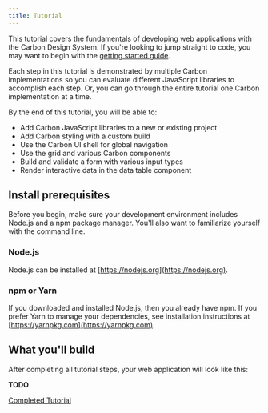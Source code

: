 ```yaml
---
title: Tutorial
---
```


This tutorial covers the fundamentals of developing web applications with the Carbon Design System. If you're looking to jump straight to code, you may want to begin with the [getting started guide](../../getting-started/developers).

Each step in this tutorial is demonstrated by multiple Carbon implementations so you can evaluate different JavaScript libraries to accomplish each step. Or, you can go through the entire tutorial one Carbon implementation at a time.

By the end of this tutorial, you will be able to:

- Add Carbon JavaScript libraries to a new or existing project
- Add Carbon styling with a custom build
- Use the Carbon UI shell for global navigation
- Use the grid and various Carbon components
- Build and validate a form with various input types
- Render interactive data in the data table component

## Install prerequisites

Before you begin, make sure your development environment includes Node.js and a npm package manager. You'll also want to familiarize yourself with the command line.

### Node.js

Node.js can be installed at [https://nodejs.org](https://nodejs.org).

### npm or Yarn

If you downloaded and installed Node.js, then you already have npm. If you prefer Yarn to manage your dependencies, see installation instructions at [https://yarnpkg.com](https://yarnpkg.com).

## What you'll build

After completing all tutorial steps, your web application will look like this:

**TODO**

[Completed Tutorial](embedded-codesandbox://tutorial/introduction/app-react)
